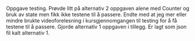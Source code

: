 Oppgave testing.
Prøvde litt på alternativ 2 oppgaven alene med Counter og bruk av state men fikk ikke testene til å passere.
Endte med at jeg mer eller mindre brukte videoforelesning i kursgjennomgangen til testing for å få testene til å passere.
Gjorde alternativ 1 oppgaven i tillegg. Er lagt som json fil kalt alternativ 1.

